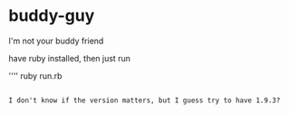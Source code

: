 # buddy-guy
I'm not your buddy friend

have ruby installed, then just run

''''
ruby run.rb
````

I don't know if the version matters, but I guess try to have 1.9.3?
